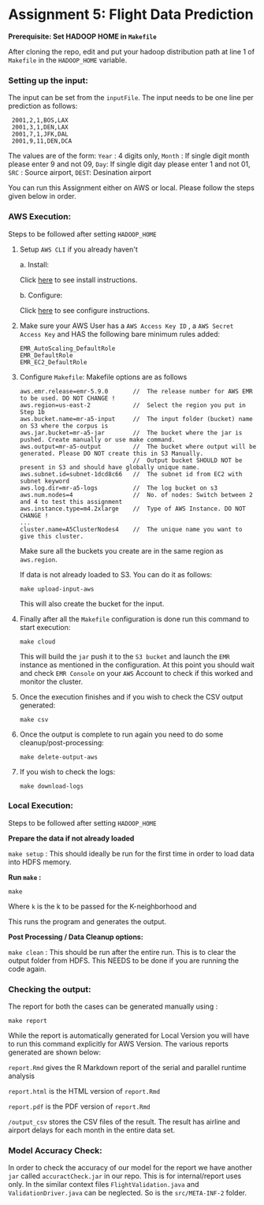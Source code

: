 # Assignment 5: Flight Data Prediction

**Prerequisite: Set HADOOP HOME in `Makefile`**

After cloning the repo, edit and put your hadoop distribution path at line 1 of `Makefile` in the `HADOOP_HOME` variable. 

### Setting up the input:

The input can be set from the `inputFile`. The input needs to be one line per prediction as follows:
```
 2001,2,1,BOS,LAX
 2001,3,1,DEN,LAX
 2001,7,1,JFK,DAL
 2001,9,11,DEN,DCA
 ```
The values are of the form:
`Year` : 4 digits only, 
`Month` : If single digit month please enter 9 and not 09,
`Day`: If single digit day please enter 1 and not 01,
`SRC` : Source airport,
`DEST`: Desination airport

You can run this Assignment either on AWS or local. Please follow the steps given below in order.

### AWS Execution:

Steps to be followed after setting `HADOOP_HOME`

1. Setup `AWS CLI` if you already haven't

    a.  Install:
    
    Click [here](http://docs.aws.amazon.com/cli/latest/userguide/installing.html) to see install instructions. 

    b.  Configure:
    
    Click [here](http://docs.aws.amazon.com/cli/latest/userguide/cli-chap-getting-started.html) to see configure instructions.
    
2. Make sure your AWS User has a `AWS Access Key ID` , a `AWS Secret Access Key` and HAS the following bare minimum rules added:
    ```
    EMR_AutoScaling_DefaultRole
    EMR_DefaultRole
    EMR_EC2_DefaultRole
    ```

3. Configure `Makefile`: Makefile options are as follows

    ```
    aws.emr.release=emr-5.9.0       //  The release number for AWS EMR to be used. DO NOT CHANGE !
    aws.region=us-east-2            //  Select the region you put in Step 1b
    aws.bucket.name=mr-a5-input     //  The input folder (bucket) name on S3 where the corpus is
    aws.jar.bucket=mr-a5-jar        //  The bucket where the jar is pushed. Create manually or use make command.
    aws.output=mr-a5-output         //  The bucket where output will be generated. Please DO NOT create this in S3 Manually.
                                    //  Output bucket SHOULD NOT be present in S3 and should have globally unique name.
    aws.subnet.id=subnet-1dcd8c66   //  The subnet id from EC2 with subnet keyword
    aws.log.dir=mr-a5-logs          //  The log bucket on s3
    aws.num.nodes=4                 //  No. of nodes: Switch between 2 and 4 to test this assignment
    aws.instance.type=m4.2xlarge    //  Type of AWS Instance. DO NOT CHANGE !
    ...
    cluster.name=A5ClusterNodes4    //  The unique name you want to give this cluster.
    ```
    Make sure all the buckets you create are in the same region as `aws.region`.
    
    If data is not already loaded to S3. You can do it as follows:
    
    `make upload-input-aws`
    
    This will also create the bucket for the input.

4. Finally after all the `Makefile` configuration is done run this command to start execution:

    `make cloud`

    This will build the `jar` push it to the `S3 bucket` and launch the `EMR` instance as mentioned in the configuration.
    At this point you should wait and check `EMR Console` on your `AWS` Account to check if this worked and monitor the cluster.

5. Once the execution finishes and if you wish to check the CSV output generated:

    `make csv`

6. Once the output is complete to run again you need to do some cleanup/post-processing:

    `make delete-output-aws`

7. If you wish to check the logs:

    `make download-logs`
    
### Local Execution:

Steps to be followed after setting `HADOOP_HOME`


**Prepare the data if not already loaded**

`make setup` : This should ideally be run for the first time in order to load data into HDFS memory.

**Run `make` :**

```make ```

Where `k` is the k to be passed for the K-neighborhood and

This runs the program and generates the output.

**Post Processing / Data Cleanup options:**

`make clean` : This should be run after the entire run. This is to clear the output folder from HDFS. This NEEDS to be 
done if you are running the code again.


### Checking the output:

The report for both the cases can be generated manually using :

`make report`

While the report is automatically generated for Local Version you will have to run this command explicitly for AWS Version.
The various reports generated are shown below:

`report.Rmd` gives the R Markdown report of the serial and parallel runtime analysis

`report.html` is the HTML version of `report.Rmd`

`report.pdf` is the PDF version of `report.Rmd`

`/output_csv` stores the CSV files of the result. The result has airline and airport delays for each month in the entire data set.


### Model Accuracy Check:

In order to check the accuracy of our model for the report we have another `jar` called `accuractCheck.jar` in our repo. 
This is for internal/report uses only. In the similar context files `FlightValidation.java` and `ValidationDriver.java` 
can be neglected. So is the `src/META-INF-2` folder.
